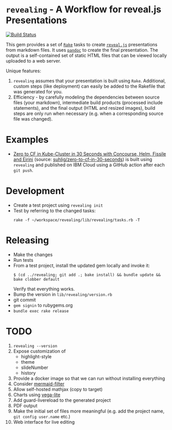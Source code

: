 # `revealing` - A Workflow for reveal.js Presentations

[![Build Status](https://travis-ci.org/suhlig/revealing.svg?branch=master)](https://travis-ci.org/suhlig/revealing)

This gem provides a set of [`Rake`](https://github.com/ruby/rake) tasks to create [`reveal.js`](https://revealjs.com) presentations from markdown files. It uses [`pandoc`](https://pandoc.org/) to create the final presentation. The output is a self-contained set of static HTML files that can be viewed locally uploaded to a web server.

Unique features:

1. `revealing` assumes that your presentation is built using `Rake`. Additional, custom steps (like deployment) can easily be added to the Rakefile that was generated for you.
1. Efficiency - by carefully modeling the dependencies between source files (your markdown), intermediate build products (processed include statements), and the final output (HTML and resized images), build steps are only run when necessary (e.g. when a corresponding source file was changed).

# Examples

* [Zero to CF in Kube-Cluster in 30 Seconds with Concourse, Helm, Fissile and Eirini](http://zero2cfin30s.eirini.cf/) (source: [suhlig/zero-to-cf-in-30-seconds](https://github.com/suhlig/zero-to-cf-in-30-seconds)) is built using `revealing` and published on IBM Cloud using a GitHub action after each `git push`.

# Development

* Create a test project using `revealing init`
* Test by referring to the changed tasks:
  ```console
  rake -f ~/workspace/revealing/lib/revealing/tasks.rb -T
  ```

# Releasing

* Make the changes
* Run tests
* From a test project, install the updated gem locally and invoke it:
  ```console
  $ (cd ../revealing; git add .; bake install) && bundle update && bake clobber default
  ```
  Verify that everything works.
* Bump the version in `lib/revealing/version.rb`
* git commit
* `gem signin` to rubygems.org
* `bundle exec rake release`

# TODO

1. `revealing --version`
1. Expose customization of
   * highlight-style
   * theme
   * slideNumber
   * history
1. Provide a docker image so that we can run without installing everything
1. Consider [mermaid-filter](https://github.com/raghur/mermaid-filter)
1. Allow self-hosted mathjax (copy to target)
1. Charts using [vega-lite](https://vega.github.io/vega-lite/usage/embed.html)
1. Add guard-livereload to the generated project
1. PDF output
1. Make the initial set of files more meaningful (e.g. add the project name, `git config user.name` etc.)
1. Web interface for live editing
